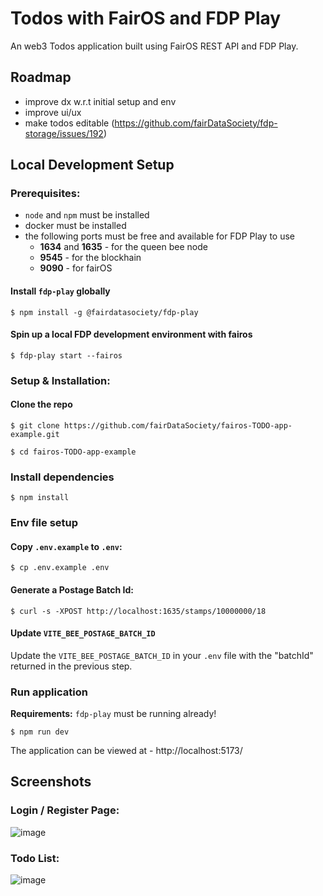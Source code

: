 # Todos with FairOS and FDP Play

An web3 Todos application built using FairOS REST API and FDP Play.

## Roadmap

- improve dx w.r.t initial setup and env
- improve ui/ux
- make todos editable (https://github.com/fairDataSociety/fdp-storage/issues/192)

## Local Development Setup

### Prerequisites:

- `node` and `npm` must be installed
- docker must be installed
- the following ports must be free and available for FDP Play to use
    - **1634** and **1635** - for the queen bee node
    - **9545** - for the blockhain
    - **9090** - for fairOS

#### Install `fdp-play` globally
```shell
$ npm install -g @fairdatasociety/fdp-play
```

#### Spin up a local FDP development environment with fairos
```shell
$ fdp-play start --fairos
```

### Setup & Installation:

#### Clone the repo
```shell
$ git clone https://github.com/fairDataSociety/fairos-TODO-app-example.git
```

```shell
$ cd fairos-TODO-app-example
```

### Install dependencies
```shell
$ npm install
```

### Env file setup

#### Copy `.env.example` to `.env`:

```shell
$ cp .env.example .env
```
#### Generate a Postage Batch Id:

```shell
$ curl -s -XPOST http://localhost:1635/stamps/10000000/18
```

#### Update `VITE_BEE_POSTAGE_BATCH_ID`

Update the `VITE_BEE_POSTAGE_BATCH_ID` in your `.env` file with the "batchId" returned in the previous step.

### Run application
**Requirements:** `fdp-play` must be running already! 

```shell
$ npm run dev
```

The application can be viewed at - http://localhost:5173/ 

## Screenshots

### Login / Register Page:

![image](https://user-images.githubusercontent.com/520570/210035932-433b63e8-7750-4684-8cd7-61b9ced6c3ca.png)

### Todo List:

![image](https://user-images.githubusercontent.com/520570/210035959-ed32a5de-4e7f-48b2-9433-c2c3cd9cd273.png)
